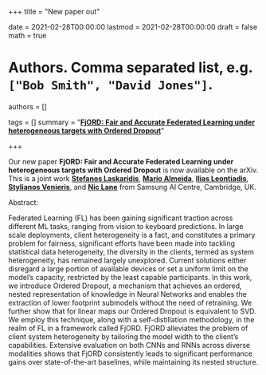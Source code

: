 +++
title = "New paper out"


date = 2021-02-28T00:00:00
lastmod = 2021-02-28T00:00:00
draft = false
math = true

# Authors. Comma separated list, e.g. `["Bob Smith", "David Jones"]`.
authors = []

tags = []
summary = "[**FjORD: Fair and Accurate Federated Learning under heterogeneous targets with Ordered Dropout**](https://arxiv.org/pdf/2102.13451.pdf)"

+++

Our new paper **FjORD: Fair and Accurate Federated Learning under heterogeneous targets with Ordered Dropout** is now available on the arXiv. This is a joint work [**Stefanos Laskaridis**](https://stevelaskaridis.github.io/), [**Mario Almeida**](https://www.marioalmeida.com/), [**Ilias Leontiadis**](https://leontiadis.net/), [**Stylianos Venieris**](https://steliosven10.github.io/), and [**Nic Lane**](http://niclane.org/) from Samsung AI Centre, Cambridge, UK.

Abstract:

Federated Learning (FL) has been gaining significant traction across different ML tasks, ranging from vision to keyboard predictions. In large scale deployments, client heterogeneity is a fact, and constitutes a primary problem for fairness, significant efforts have been made into tackling statistical data heterogeneity, the diversity in the clients, termed as system heterogeneity, has remained largely unexplored. Current solutions either disregard a large portion of available devices or set a uniform limit on the model’s capacity, restricted by the least capable participants. In this work, we introduce Ordered Dropout, a mechanism that achieves an ordered, nested representation of knowledge in Neural Networks and enables the extraction of lower footprint submodels without the need of retraining. We further show that for linear maps our Ordered Dropout is equivalent to SVD. We employ this technique, along with a self-distillation methodology, in the realm of FL in a framework called FjORD. FjORD alleviates the problem of client system heterogeneity by tailoring the model width to the client’s capabilities. Extensive evaluation on both CNNs and RNNs across diverse modalities shows that FjORD consistently leads to significant performance gains over state-of-the-art baselines, while maintaining its nested structure.
